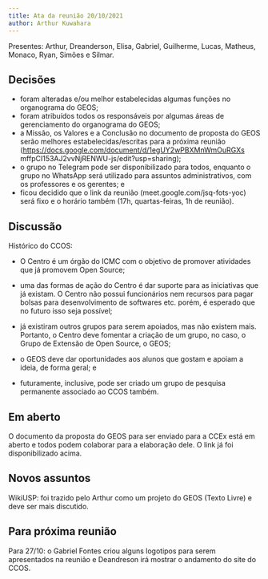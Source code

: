 ```yaml
---
title: Ata da reunião 20/10/2021
author: Arthur Kuwahara
---
```


Presentes: Arthur, Dreanderson, Elisa, Gabriel, Guilherme, Lucas, Matheus, Monaco, Ryan, Simões e Silmar.

## Decisões
- foram alteradas e/ou melhor estabelecidas algumas funções no
organograma do GEOS;
- foram atribuídos todos os responsáveis por algumas áreas de
gerenciamento do organograma do GEOS;
- a Missão, os Valores e a Conclusão no documento de proposta do
GEOS serão melhores estabelecidas/escritas para a próxima reunião
(https://docs.google.com/document/d/1egUY2wPBXMnWmOuRGXs
mffpCI153AJ2vvNjRENWU-js/edit?usp=sharing);
- o grupo no Telegram pode ser disponibilizado para todos, enquanto o
grupo no WhatsApp será utilizado para assuntos administrativos,
com os professores e os gerentes; e
- ficou decidido que o link da reunião (meet.google.com/jsq-fots-yoc) será fixo e o horário também (17h, quartas-feiras, 1h de reunião).

## Discussão
Histórico do CCOS:
- O Centro é um órgão do ICMC com o objetivo de promover atividades
que já promovem Open Source;
- uma das formas de ação do Centro é dar suporte para as iniciativas
que já existam. O Centro não possui funcionários nem recursos para
pagar bolsas para desenvolvimento de softwares etc. porém, é
esperado que no futuro isso seja possível;
- já existiram outros grupos para serem apoiados, mas não existem
mais. Portanto, o Centro deve fomentar a criação de um grupo, no
caso, o Grupo de Extensão de Open Source, o GEOS;
- o GEOS deve dar oportunidades aos alunos que gostam e apoiam a
ideia, de forma geral; e

- futuramente, inclusive, pode ser criado um grupo de pesquisa
permanente associado ao CCOS também.

## Em aberto

O documento da proposta do GEOS para ser enviado para a CCEx
está em aberto e todos podem colaborar para a elaboração dele. O link
já foi disponibilizado acima.

## Novos assuntos

WikiUSP: foi trazido pelo Arthur como um projeto do GEOS (Texto
Livre) e deve ser mais discutido.

## Para próxima reunião

Para 27/10: o Gabriel Fontes criou alguns logotipos para serem
apresentados na reunião e Deandreson irá mostrar o andamento do
site do CCOS.
